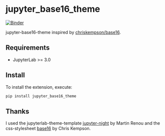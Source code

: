 # jupyter_base16_theme

[![Binder](https://mybinder.org/badge_logo.svg)](https://mybinder.org/v2/gh/martinRenou/jupyterlab-night/main?urlpath=lab)

jupyter-base16-theme inspired by [chriskempson/base16](https://github.com/chriskempson/base16).

## Requirements

* JupyterLab >= 3.0

## Install

To install the extension, execute:


```bash
pip install jupyter_base16_theme
```

## Thanks

I used the jupyterlab-theme-template [jupyter-night](https://github.com/martinRenou/jupyterlab-night) by Martin Renou and the css-stylesheet [base16](https://github.com/chriskempson/base16) by Chris Kempson.